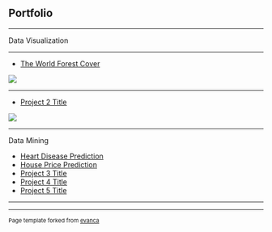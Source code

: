 ## Portfolio

---

Data Visualization

---
- [The World Forest Cover](/pdf/sample_presentation.pdf)
<img src="images/dummy_thumbnail.jpg?raw=true"/>

---
- [Project 2 Title](http://example.com/)
<img src="images/dummy_thumbnail.jpg?raw=true"/>

---

Data Mining

- [Heart Disease Prediction](http://example.com/)
- [House Price Prediction](http://example.com/)
- [Project 3 Title](http://example.com/)
- [Project 4 Title](http://example.com/)
- [Project 5 Title](http://example.com/)

---




---
<p style="font-size:11px">Page template forked from <a href="https://github.com/evanca/quick-portfolio">evanca</a></p>
<!-- Remove above link if you don't want to attibute -->
